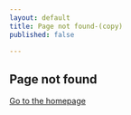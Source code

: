 ```yaml
---
layout: default
title: Page not found-(copy)
published: false

---
```

## Page not found

[Go to the homepage](/ "Back to homepage")